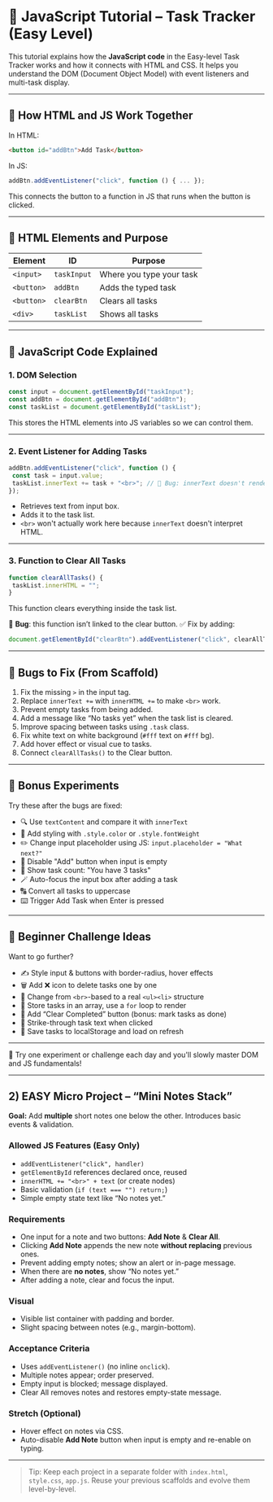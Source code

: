 # 📘 JavaScript Tutorial – Task Tracker (Easy Level)


This tutorial explains how the **JavaScript code** in the Easy-level Task Tracker works and how it connects with HTML and CSS. It helps you understand the DOM (Document Object Model) with event listeners and multi-task display.


---


## 🔗 How HTML and JS Work Together


In HTML:
```html
<button id="addBtn">Add Task</button>
```


In JS:
```js
addBtn.addEventListener("click", function () { ... });
```


This connects the button to a function in JS that runs when the button is clicked.


---


## 📁 HTML Elements and Purpose


| Element | ID | Purpose |
|--------|----|---------|
| `<input>` | `taskInput` | Where you type your task |
| `<button>` | `addBtn` | Adds the typed task |
| `<button>` | `clearBtn` | Clears all tasks |
| `<div>` | `taskList` | Shows all tasks |


---


## 🧠 JavaScript Code Explained


### 1. DOM Selection
```js
const input = document.getElementById("taskInput");
const addBtn = document.getElementById("addBtn");
const taskList = document.getElementById("taskList");
```
This stores the HTML elements into JS variables so we can control them.


---


### 2. Event Listener for Adding Tasks
```js
addBtn.addEventListener("click", function () {
 const task = input.value;
 taskList.innerText += task + "<br>"; // 🐞 Bug: innerText doesn't render <br>
});
```
- Retrieves text from input box.
- Adds it to the task list.
- `<br>` won't actually work here because `innerText` doesn't interpret HTML.


---


### 3. Function to Clear All Tasks
```js
function clearAllTasks() {
 taskList.innerHTML = "";
}
```
This function clears everything inside the task list.


🛑 **Bug**: this function isn’t linked to the clear button. 
✅ Fix by adding:
```js
document.getElementById("clearBtn").addEventListener("click", clearAllTasks);
```


---


## 🐞 Bugs to Fix (From Scaffold)


1. Fix the missing `>` in the input tag.
2. Replace `innerText +=` with `innerHTML +=` to make `<br>` work.
3. Prevent empty tasks from being added.
4. Add a message like “No tasks yet” when the task list is cleared.
5. Improve spacing between tasks using `.task` class.
6. Fix white text on white background (`#fff` text on `#fff` bg).
7. Add hover effect or visual cue to tasks.
8. Connect `clearAllTasks()` to the Clear button.


---


## 🧪 Bonus Experiments


Try these after the bugs are fixed:


- 🔍 Use `textContent` and compare it with `innerText`
- 🎨 Add styling with `.style.color` or `.style.fontWeight`
- ✏️ Change input placeholder using JS: `input.placeholder = "What next?"`
- 🚫 Disable "Add" button when input is empty
- 🔁 Show task count: "You have 3 tasks"
- 🪄 Auto-focus the input box after adding a task
- 🔠 Convert all tasks to uppercase
- ⌨️ Trigger Add Task when Enter is pressed


---


## 🎯 Beginner Challenge Ideas


Want to go further?


- ✍️ Style input & buttons with border-radius, hover effects
- 🗑️ Add ❌ icon to delete tasks one by one
- 📝 Change from `<br>`-based to a real `<ul><li>` structure
- 🧠 Store tasks in an array, use a `for` loop to render
- 🧹 Add “Clear Completed” button (bonus: mark tasks as done)
- 🎯 Strike-through task text when clicked
- 💾 Save tasks to localStorage and load on refresh


---


👋 Try one experiment or challenge each day and you'll slowly master DOM and JS fundamentals!


---


## 2) EASY Micro Project – “Mini Notes Stack”


**Goal:** Add **multiple** short notes one below the other. Introduces basic events & validation.


### Allowed JS Features (Easy Only)
- `addEventListener("click", handler)`
- `getElementById` references declared once, reused
- `innerHTML += "<br>" + text` (or create nodes)
- Basic validation (`if (text === "") return;`)
- Simple empty state text like “No notes yet.”


### Requirements
- One input for a note and two buttons: **Add Note** & **Clear All**.
- Clicking **Add Note** appends the new note **without replacing** previous ones.
- Prevent adding empty notes; show an alert or in-page message.
- When there are **no notes**, show “No notes yet.”
- After adding a note, clear and focus the input.


### Visual
- Visible list container with padding and border.
- Slight spacing between notes (e.g., margin-bottom).


### Acceptance Criteria
- Uses `addEventListener()` (no inline `onclick`).
- Multiple notes appear; order preserved.
- Empty input is blocked; message displayed.
- Clear All removes notes and restores empty-state message.


### Stretch (Optional)
- Hover effect on notes via CSS.
- Auto-disable **Add Note** button when input is empty and re-enable on typing.


---


> Tip: Keep each project in a separate folder with `index.html`, `style.css`, `app.js`. Reuse your previous scaffolds and evolve them level-by-level.


